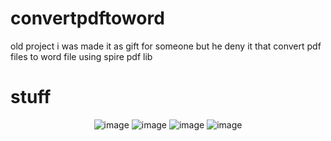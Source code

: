 # convertpdftoword
old project i was made it as gift for someone but he deny it that convert pdf files to word file using spire pdf lib 


# stuff

<center>

![image](https://user-images.githubusercontent.com/104179839/236058630-f7b879d0-3d9c-43af-86a4-101c3002d244.png)
![image](https://user-images.githubusercontent.com/104179839/236058748-28af55e8-6b32-4ba1-9eda-e30395dd01de.png)
![image](https://user-images.githubusercontent.com/104179839/236058841-2997cfdf-581b-4988-97a5-f8324642333d.png)
![image](https://user-images.githubusercontent.com/104179839/236059205-60535c5e-5dc0-4c5a-9693-2f12099422bf.png)


</center>
